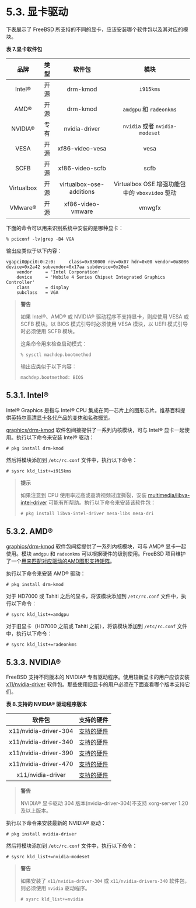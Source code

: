# 5.3. 显卡驱动

下表展示了 FreeBSD 所支持的不同的显卡，应该安装哪个软件包以及其对应的模块。

**表 7.显卡软件包**

|   **品牌**   | **类型** |          **软件包**         |                 **模块**                |
| :--------: | :----: | :----------------------: | :-----------------------------------: |
|   Intel®   |   开源   |         drm-kmod         |               `i915kms`               |
|    AMD®    |   开源   |         drm-kmod         |         `amdgpu` 和 `radeonkms`        |
|   NVIDIA®  |   专有   |       nvidia-driver      |      `nvidia` 或者 `nvidia-modeset`     |
|    VESA    |   开源   |      xf86-video-vesa     |                  vesa                 |
|    SCFB    |   开源   |      xf86-video-scfb     |                  scfb                 |
| Virtualbox |   开源   | virtualbox-ose-additions | Virtualbox OSE 增强功能包中的 `vboxvideo` 驱动 |
|   VMware®  |   开源   |     xf86-video-vmware    |                 vmwgfx                |

下面的命令可以用来识别系统中安装的是哪种显卡：

```
% pciconf -lv|grep -B4 VGA
```

输出应类似于以下内容：

```
vgapci0@pci0:0:2:0:     class=0x030000 rev=0x07 hdr=0x00 vendor=0x8086 device=0x2a42 subvendor=0x17aa subdevice=0x20e4
    vendor     = 'Intel Corporation'
    device     = 'Mobile 4 Series Chipset Integrated Graphics Controller'
    class      = display
    subclass   = VGA
```

> **警告**
>
> 如果 Intel®、AMD® 或 NVIDIA® 驱动程序不支持显卡，则应使用 VESA 或 SCFB 模块。以 BIOS 模式引导时必须使用 VESA 模块，以 UEFI 模式引导时必须使用 SCFB 模块。
>
> 这条命令用来检查启动模式：
>
> ```
> % sysctl machdep.bootmethod
> ```
>
> 输出应类似于以下内容：
>
> ```
> machdep.bootmethod: BIOS
> ```

## 5.3.1. Intel®

Intel® Graphics 是指与 Intel® CPU 集成在同一芯片上的图形芯片。维基百科提供[英特尔高清显卡各代产品的变体和名称概览](https://en.wikipedia.org/wiki/List_of_Intel_graphics_processing_units)。

[graphics/drm-kmod](https://cgit.freebsd.org/ports/tree/graphics/drm-kmod/) 软件包间接提供了一系列内核模块，可与 Intel® 显卡一起使用。执行以下命令来安装 Intel® 驱动：

```
# pkg install drm-kmod
```

然后将模块添加到 `/etc/rc.conf` 文件中，执行以下命令：

```
# sysrc kld_list+=i915kms
```

> **提示**
>
> 如果注意到 CPU 使用率过高或高清视频过度撕裂，安装 [multimedia/libva-intel-driver](https://cgit.freebsd.org/ports/tree/multimedia/libva-intel-driver/) 可能有所帮助。执行以下命令来安装该软件包：
>
> ```
> # pkg install libva-intel-driver mesa-libs mesa-dri
> ```

## 5.3.2. AMD®

[graphics/drm-kmod](https://cgit.freebsd.org/ports/tree/graphics/drm-kmod/) 软件包间接提供了一系列内核模块，可与 AMD® 显卡一起使用。模块 `amdgpu` 和 `radeonkms` 可以根据硬件的级别使用。FreeBSD 项目维护了一个[用来匹配对应驱动的AMD图形支持矩阵](https://wiki.freebsd.org/Graphics/AMD-GPU-Matrix)。

执行以下命令来安装 AMD® 驱动：

```
# pkg install drm-kmod
```

对于 HD7000 或 Tahiti 之后的显卡，将该模块添加到 `/etc/rc.conf` 文件中，执行以下命令：

```
# sysrc kld_list+=amdgpu
```

对于旧显卡（HD7000 之前或 Tahiti 之前），将该模块添加到 `/etc/rc.conf` 文件中，执行以下命令：

```
# sysrc kld_list+=radeonkms
```

## 5.3.3. NVIDIA®

FreeBSD 支持不同版本的 NVIDIA® 专有驱动程序。使用较新显卡的用户应该安装 [x11/nvidia-driver](https://cgit.freebsd.org/ports/tree/x11/nvidia-driver/) 软件包。那些使用旧显卡的用户必须在下面查看哪个版本支持它们。

**表 8.支持的 NVIDIA® 驱动程序版本**

|        **软件包**        |                                 **支持的硬件**                                 |
| :-------------------: | :-----------------------------------------------------------------------: |
| x11/nvidia-driver-304 | [支持的硬件](https://www.nvidia.com/Download/driverResults.aspx/123712/en-us/) |
| x11/nvidia-driver-340 | [支持的硬件](https://www.nvidia.com/Download/driverResults.aspx/156167/en-us/) |
| x11/nvidia-driver-390 | [支持的硬件](https://www.nvidia.com/Download/driverResults.aspx/191122/en-us/) |
| x11/nvidia-driver-470 | [支持的硬件](https://www.nvidia.com/Download/driverResults.aspx/191234/en-us/) |
|   x11/nvidia-driver   | [支持的硬件](https://www.nvidia.com/Download/driverResults.aspx/187164/en-us/) |

> **警告**
>
> NVIDIA® 显卡驱动 304 版本(nvidia-driver-304)不支持 xorg-server 1.20 及以上版本。

执行以下命令来安装最新的 NVIDIA® 驱动：

```
# pkg install nvidia-driver
```

然后将模块添加到 `/etc/rc.conf` 文件中，执行以下命令：

```
# sysrc kld_list+=nvidia-modeset
```

> **警告**
>
> 如果安装了 `x11/nvidia-driver-304` 或 `x11/nvidia-drivers-340` 软件包，则必须使用 `nvidia` 驱动程序。
>
> ```
> # sysrc kld_list+=nvidia
> ```

